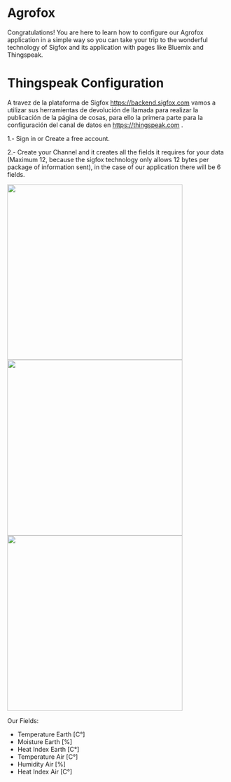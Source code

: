 # Agrofox

Congratulations! You are here to learn how to configure our Agrofox application in a simple way so you can take your trip to the wonderful technology of Sigfox and its application with pages like Bluemix and Thingspeak.

# Thingspeak Configuration

A travez de la plataforma de Sigfox https://backend.sigfox.com vamos a utilizar sus herramientas de devolución de llamada para realizar la publicación de la página de cosas, para ello la primera parte para la configuración del canal de datos en https://thingspeak.com .

1.- Sign in or Create a free account.

2.- Create your Channel and it creates all the fields it requires for your data (Maximum 12, because the sigfox technology only allows 12 bytes per package of information sent), in the case of our application there will be 6 fields.

<img src="https://image.ibb.co/cmkgio/Canalnuevo.png" width="400">
<img src="https://image.ibb.co/meqspT/Datos.png" width="400">
<img src="https://image.ibb.co/hsX59T/create.png" width="400">

Our Fields:

- Temperature Earth [C°]
- Moisture Earth [%]
- Heat Index Earth [C°]
- Temperature Air [C°]
- Humidity Air [%]
- Heat Index Air [C°]



